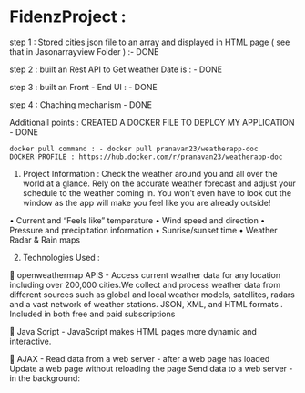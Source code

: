 # FidenzProject :

step 1 : Stored cities.json file to an array and displayed in HTML page ( see that in Jasonarrayview Folder ) :- DONE

step 2 : built an Rest API to Get weather Date is : - DONE

step 3 : built an Front - End UI : - DONE

step 4 : Chaching  mechanism - DONE

Additionall points : CREATED A DOCKER FILE TO DEPLOY MY APPLICATION - DONE

    docker pull command : - docker pull pranavan23/weatherapp-doc
    DOCKER PROFILE : https://hub.docker.com/r/pranavan23/weatherapp-doc
    
    


1.	Project Information : Check the weather around you and all over the world at a glance. Rely on the accurate weather forecast and adjust your schedule to the weather coming in. You won’t even have to look out the window as the app will make you feel like you are already outside!

•	Current and “Feels like” temperature
•	Wind speed and direction
•	Pressure and precipitation information
•	Sunrise/sunset time
•	Weather Radar & Rain maps



2.	Technologies Used : 

	openweathermap APIS - 
Access current weather data for any location including over 200,000 cities.We collect and process weather data from different sources such as global and local weather models, satellites, radars and a vast network of weather stations. JSON, XML, and HTML formats . Included in both free and paid subscriptions

	Java Script  - 
JavaScript makes HTML pages more dynamic and interactive.

	AJAX - 
Read data from a web server - after a web page has loaded
Update a web page without reloading the page
Send data to a web server - in the background:

